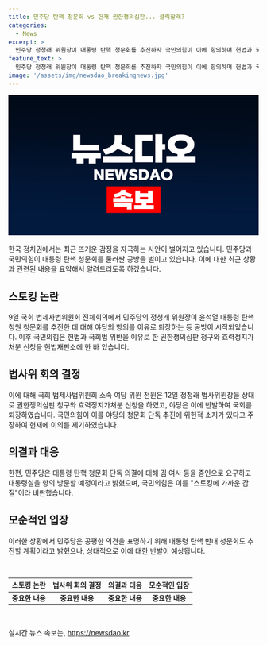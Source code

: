 ```yaml
---
title: 민주당 탄핵 청문회 vs 헌재 권한쟁의심판... 클릭할래?
categories:
  - News
excerpt: >
  민주당 정청래 위원장이 대통령 탄핵 청문회를 추진하자 국민의힘이 이에 항의하며 헌법과 국회법 위반을 이유로 헌법재판소에 권한쟁의심판 청구하고 효력정지가처분 신청했다. 또한 국회 법제사법위원회 소속 여당 위원들이 정청래 위원장을 상대로 이 같은 조치를 취했다. 민주당은 대통령 탄핵 청문회를 단독 의결했고, 국민의힘은 이에 반발하여 민주당의 청문회 단독 추진을 위헌적이라 주장했다. 또한 야당은 민주당의 증인 출석 압박을 비판했고, 국민의힘 원내대표는 이를 스토킹에 가까운 갑질이라 비판했다. 정청래 위원장은 공평하게 탄핵 반대 청문회를 개최하겠다고 밝혔다.
feature_text: >
  민주당 정청래 위원장이 대통령 탄핵 청문회를 추진하자 국민의힘이 이에 항의하며 헌법과 국회법 위반을 이유로 헌법재판소에 권한쟁의심판 청구하고 효력정지가처분 신청했다. 또한 국회 법제사법위원회 소속 여당 위원들이 정청래 위원장을 상대로 이 같은 조치를 취했다. 민주당은 대통령 탄핵 청문회를 단독 의결했고, 국민의힘은 이에 반발하여 민주당의 청문회 단독 추진을 위헌적이라 주장했다. 또한 야당은 민주당의 증인 출석 압박을 비판했고, 국민의힘 원내대표는 이를 스토킹에 가까운 갑질이라 비판했다. 정청래 위원장은 공평하게 탄핵 반대 청문회를 개최하겠다고 밝혔다.
image: '/assets/img/newsdao_breakingnews.jpg'
---
```


<p><img src="/assets/img/newsdao_breakingnews.jpg" alt="flaretime 속보" /></p>

<p data-ke-size="size16">한국 정치권에서는 최근 뜨거운 감정을 자극하는 사안이 벌어지고 있습니다. 민주당과 국민의힘이 대통령 탄핵 청문회를 둘러싼 공방을 벌이고 있습니다. 이에 대한 최근 상황과 관련된 내용을 요약해서 알려드리도록 하겠습니다.</p>

<h2 data-ke-size="size26">스토킹 논란</h2>

<p data-ke-size="size16">9일 국회 법제사법위원회 전체회의에서 민주당의 정청래 위원장이 윤석열 대통령 탄핵 청원 청문회를 추진한 데 대해 야당의 항의를 이유로 퇴장하는 등 공방이 시작되었습니다. 이후 국민의힘은 헌법과 국회법 위반을 이유로 한 권한쟁의심판 청구와 효력정지가처분 신청을 헌법재판소에 한 바 있습니다.</p>

<h2 data-ke-size="size26">법사위 회의 결정</h2>

<p data-ke-size="size16">이에 대해 국회 법제사법위원회 소속 여당 위원 전원은 12일 정청래 법사위원장을 상대로 권한쟁의심판 청구와 효력정지가처분 신청을 하였고, 야당은 이에 반발하여 국회를 퇴장하였습니다. 국민의힘이 이를 야당의 청문회 단독 추진에 위헌적 소지가 있다고 주장하여 헌재에 이의를 제기하였습니다.</p>

<h2 data-ke-size="size26">의결과 대응</h2>

<p data-ke-size="size16">한편, 민주당은 대통령 탄핵 청문회 단독 의결에 대해 김 여사 등을 증인으로 요구하고 대통령실을 항의 방문할 예정이라고 밝혔으며, 국민의힘은 이를 "스토킹에 가까운 갑질"이라 비판했습니다.</p>

<h2 data-ke-size="size26">모순적인 입장</h2>

<p data-ke-size="size16">이러한 상황에서 민주당은 공평한 의견을 표명하기 위해 대통령 탄핵 반대 청문회도 추진할 계획이라고 밝혔으나, 상대적으로 이에 대한 반발이 예상됩니다.</p>

<p data-ke-size="size16">&nbsp;</p>

<table>
    <thead>
        <tr>
            <th style="text-align: center;">스토킹 논란</th>
            <th style="text-align: center;">법사위 회의 결정</th>
            <th style="text-align: center;">의결과 대응</th>
            <th style="text-align: center;">모순적인 입장</th>
        </tr>
    </thead>
    <tbody>
        <tr>
            <td style="text-align: center; height: 17px;"><b>중요한 내용</b></td>
            <td style="text-align: center; height: 17px;"><b>중요한 내용</b></td>
            <td style="text-align: center; height: 17px;"><b>중요한 내용</b></td>
            <td style="text-align: center; height: 17px;"><b>중요한 내용</b></td>
        </tr>
    </tbody>
</table>

<p data-ke-size="size16">&nbsp;</p>
실시간 뉴스 속보는, <a href="https://newsdao.kr" rel="dofollow">https://newsdao.kr</a>


